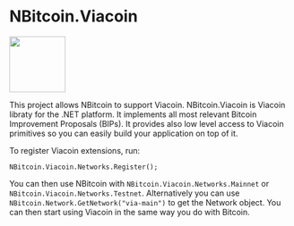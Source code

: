 # NBitcoin.Viacoin

<img src="http://segwit.co/static/public/images/logo.png" width="100">

This project allows NBitcoin to support Viacoin.
NBitcoin.Viacoin is Viacoin libraty for the .NET platform. It implements all most relevant Bitcoin
Improvement Proposals (BIPs). It provides also low level access to Viacoin primitives so you can easily build
your application on top of it.

To register Viacoin extensions, run:

```
NBitcoin.Viacoin.Networks.Register();
```

You can then use NBitcoin with `NBitcoin.Viacoin.Networks.Mainnet` or `NBitcoin.Viacoin.Networks.Testnet`.
Alternatively you can use `NBitcoin.Network.GetNetwork("via-main")` to get the Network object.
You can then start using Viacoin in the same way you do with Bitcoin.



